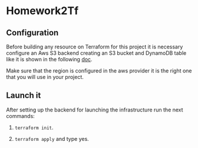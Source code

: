# Homework2Tf

## Configuration
Before building any resource on Terraform for this project it is necessary configure an Aws S3 backend creating an S3 bucket and DynamoDB table like it is shown in the following [doc](https://www.terraform.io/language/settings/backends/s3).

Make sure that the region is configured in the aws provider it is the right one that you will use in your project.

## Launch it
After setting up the backend for launching the infrastructure run the next commands:
1. `terraform init`.

2. `terraform apply` and type yes.
